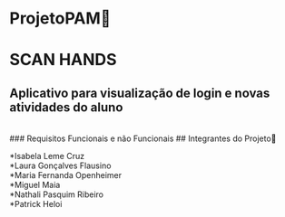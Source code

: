 # ProjetoPAM🚀<br>
# SCAN HANDS<br>
<h2>Aplicativo para visualização de login e novas atividades do aluno</h2><br>
### Requisitos Funcionais e não Funcionais
## Integrantes do Projeto🤝 

*Isabela Leme Cruz<br>
*Laura Gonçalves Flausino<br>
*Maria Fernanda Openheimer<br>
*Miguel Maia<br>
*Nathali Pasquim Ribeiro<br>
*Patrick Heloi<br>

